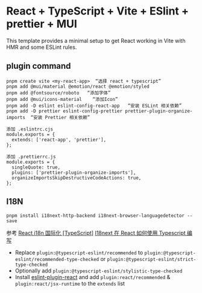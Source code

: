 # React + TypeScript + Vite + ESlint + prettier + MUI

This template provides a minimal setup to get React working in Vite with HMR and some ESLint rules.

## plugin command

```terminal
pnpm create vite <my-react-app>  “选择 react + typescript”
pnpm add @mui/material @emotion/react @emotion/styled
pnpm add @fontsource/roboto   “添加字体”
pnpm add @mui/icons-material    “添加Icon”
pnpm add -D eslint eslint-config-react-app   “安装 ESLint 相关依赖”
pnpm add -D prettier eslint-config-prettier prettier-plugin-organize-imports  “安装 Prettier 相关依赖”

添加 .eslintrc.cjs
module.exports = {
  extends: ['react-app', 'prettier'],
};

添加 .prettierrc.js
module.exports = {
  singleQuote: true,
  plugins: ['prettier-plugin-organize-imports'],
  organizeImportsSkipDestructiveCodeActions: true,
};

```

## I18N
```
pnpm install i18next-http-backend i18next-browser-languagedetector --save
```
参考
[React i18n 国际化 [TypeScript]](https://blog.csdn.net/qq_42389120/article/details/109049071)
 [I18next 在 React 如何使用 Typescript 编写](https://carljin.com/posts/i18next-react-typescript/#%e5%ae%89%e8%a3%85%e4%be%9d%e8%b5%96)


- Replace `plugin:@typescript-eslint/recommended` to `plugin:@typescript-eslint/recommended-type-checked` or `plugin:@typescript-eslint/strict-type-checked`
- Optionally add `plugin:@typescript-eslint/stylistic-type-checked`
- Install [eslint-plugin-react](https://github.com/jsx-eslint/eslint-plugin-react) and add `plugin:react/recommended` & `plugin:react/jsx-runtime` to the `extends` list
